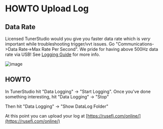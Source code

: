 # HOWTO Upload Log

## Data Rate

Licensed TunerStudio would you give you faster data rate which is *very* important while troubleshooting trigger/vvt issues. Go "Communications->Data Rate->Max Rate Per Second". We pride for having above 500Hz data rate via USB! See [Logging Guide](Logging-Guide) for more info.

![image](https://github.com/rusefi/rusefi/assets/48498823/2e78dc91-b258-4b56-9259-311214089b73)

## HOWTO

In TunerStudio hit "Data Logging" -> "Start Logging".
Once you've done something interesting, hit "Data Logging" -> "Stop"

Then hit "Data Logging" -> "Show DataLog Folder"

At this point you can upload your log at [https://rusefi.com/online/](https://rusefi.com/online/)
